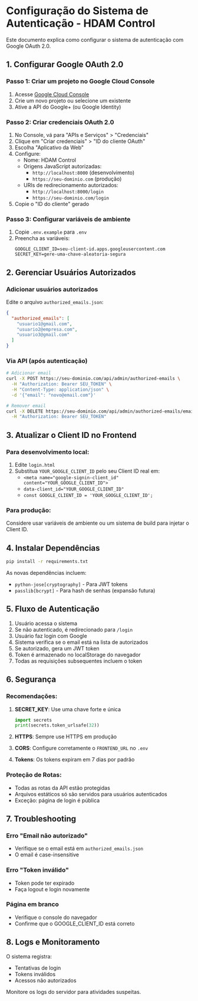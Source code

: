 # Configuração do Sistema de Autenticação - HDAM Control

Este documento explica como configurar o sistema de autenticação com Google OAuth 2.0.

## 1. Configurar Google OAuth 2.0

### Passo 1: Criar um projeto no Google Cloud Console
1. Acesse [Google Cloud Console](https://console.cloud.google.com/)
2. Crie um novo projeto ou selecione um existente
3. Ative a API do Google+ (ou Google Identity)

### Passo 2: Criar credenciais OAuth 2.0
1. No Console, vá para "APIs e Serviços" > "Credenciais"
2. Clique em "Criar credenciais" > "ID do cliente OAuth"
3. Escolha "Aplicativo da Web"
4. Configure:
   - Nome: HDAM Control
   - Origens JavaScript autorizadas:
     - `http://localhost:8000` (desenvolvimento)
     - `https://seu-dominio.com` (produção)
   - URIs de redirecionamento autorizados:
     - `http://localhost:8000/login`
     - `https://seu-dominio.com/login`
5. Copie o "ID do cliente" gerado

### Passo 3: Configurar variáveis de ambiente
1. Copie `.env.example` para `.env`
2. Preencha as variáveis:
   ```
   GOOGLE_CLIENT_ID=seu-client-id.apps.googleusercontent.com
   SECRET_KEY=gere-uma-chave-aleatoria-segura
   ```

## 2. Gerenciar Usuários Autorizados

### Adicionar usuários autorizados
Edite o arquivo `authorized_emails.json`:
```json
{
  "authorized_emails": [
    "usuario1@gmail.com",
    "usuario2@empresa.com",
    "usuario3@gmail.com"
  ]
}
```

### Via API (após autenticação)
```bash
# Adicionar email
curl -X POST https://seu-dominio.com/api/admin/authorized-emails \
  -H "Authorization: Bearer SEU_TOKEN" \
  -H "Content-Type: application/json" \
  -d '{"email": "novo@email.com"}'

# Remover email
curl -X DELETE https://seu-dominio.com/api/admin/authorized-emails/email@remover.com \
  -H "Authorization: Bearer SEU_TOKEN"
```

## 3. Atualizar o Client ID no Frontend

### Para desenvolvimento local:
1. Edite `login.html`
2. Substitua `YOUR_GOOGLE_CLIENT_ID` pelo seu Client ID real em:
   - `<meta name="google-signin-client_id" content="YOUR_GOOGLE_CLIENT_ID">`
   - `data-client_id="YOUR_GOOGLE_CLIENT_ID"`
   - `const GOOGLE_CLIENT_ID = 'YOUR_GOOGLE_CLIENT_ID';`

### Para produção:
Considere usar variáveis de ambiente ou um sistema de build para injetar o Client ID.

## 4. Instalar Dependências

```bash
pip install -r requirements.txt
```

As novas dependências incluem:
- `python-jose[cryptography]` - Para JWT tokens
- `passlib[bcrypt]` - Para hash de senhas (expansão futura)

## 5. Fluxo de Autenticação

1. Usuário acessa o sistema
2. Se não autenticado, é redirecionado para `/login`
3. Usuário faz login com Google
4. Sistema verifica se o email está na lista de autorizados
5. Se autorizado, gera um JWT token
6. Token é armazenado no localStorage do navegador
7. Todas as requisições subsequentes incluem o token

## 6. Segurança

### Recomendações:
1. **SECRET_KEY**: Use uma chave forte e única
   ```python
   import secrets
   print(secrets.token_urlsafe(32))
   ```

2. **HTTPS**: Sempre use HTTPS em produção

3. **CORS**: Configure corretamente o `FRONTEND_URL` no `.env`

4. **Tokens**: Os tokens expiram em 7 dias por padrão

### Proteção de Rotas:
- Todas as rotas da API estão protegidas
- Arquivos estáticos só são servidos para usuários autenticados
- Exceção: página de login é pública

## 7. Troubleshooting

### Erro "Email não autorizado"
- Verifique se o email está em `authorized_emails.json`
- O email é case-insensitive

### Erro "Token inválido"
- Token pode ter expirado
- Faça logout e login novamente

### Página em branco
- Verifique o console do navegador
- Confirme que o GOOGLE_CLIENT_ID está correto

## 8. Logs e Monitoramento

O sistema registra:
- Tentativas de login
- Tokens inválidos
- Acessos não autorizados

Monitore os logs do servidor para atividades suspeitas.